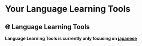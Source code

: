 # Your Language Learning Tools

## 🌐 Language Learning Tools

**Language Learning Tools is currently only focusing on <a href="https://github.com/schatzsuche/Learn-Japanese"> japanese <a>**

